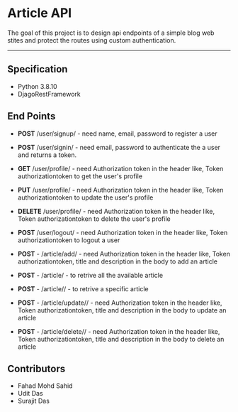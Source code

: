 # Article API

The goal of this project is to design api endpoints of a simple blog web stites and protect the routes using custom authentication.

---
## Specification

- Python 3.8.10
- DjagoRestFramework

## End Points

- **POST** /user/signup/ - need name, email, password to register a user
- **POST** /user/signin/ - need email, password to authenticate the a user and returns a token.
- **GET** /user/profile/ - need Authorization token in the header like, Token authorizationtoken to get the user's profile
- **PUT** /user/profile/ - need Authorization token in the header like, Token authorizationtoken to update the user's profile
- **DELETE** /user/profile/ - need Authorization token in the header like, Token authorizationtoken to delete the user's profile
- **POST** /user/logout/ - need Authorization token in the header like, Token authorizationtoken to logout a user

- **POST** - /article/add/ - need Authorization token in the header like, Token authorizationtoken, title and description in the body to add an article
- **POST** - /article/ - to retrive all the available article
- **POST** - /article/<id>/ - to retrive a specific article
- **POST** - /article/update/<id>/ - need Authorization token in the header like, Token authorizationtoken, title and description in the body to update an article
- **POST** - /article/delete/<id>/ - need Authorization token in the header like, Token authorizationtoken, title and description in the body to delete an article




## Contributors

- Fahad Mohd Sahid
- Udit Das
- Surajit Das